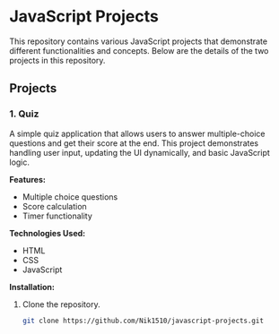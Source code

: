 # JavaScript Projects

This repository contains various JavaScript projects that demonstrate different functionalities and concepts. Below are the details of the two projects in this repository.

## Projects

### 1. Quiz
A simple quiz application that allows users to answer multiple-choice questions and get their score at the end. This project demonstrates handling user input, updating the UI dynamically, and basic JavaScript logic.

**Features:**
- Multiple choice questions
- Score calculation
- Timer functionality

**Technologies Used:**
- HTML
- CSS
- JavaScript

**Installation:**
1. Clone the repository.
   ```bash
   git clone https://github.com/Nik1510/javascript-projects.git
